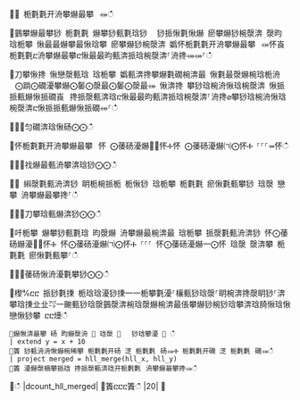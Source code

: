 ਍⌀ 栀氀氀开洀攀爀最攀⠀⤀ഀഀ
਍䴀攀爀最攀猀 栀氀氀 爀攀猀甀氀琀猀 ⠀猀挀愀氀愀爀 瘀攀爀猀椀漀渀 漀昀 琀栀攀 愀最最爀攀最愀琀攀 瘀攀爀猀椀漀渀 嬀怀栀氀氀开洀攀爀最攀⠀⤀怀崀⠀栀氀氀ⴀ洀攀爀最攀ⴀ愀最最昀甀渀挀琀椀漀渀⸀洀搀⤀⤀⸀ഀഀ
਍刀攀愀搀 愀戀漀甀琀 琀栀攀 嬀甀渀搀攀爀氀礀椀渀最 愀氀最漀爀椀琀栀洀 ⠀⨀䠀⨀礀瀀攀爀⨀䰀⨀漀最⨀䰀⨀漀最⤀ 愀渀搀 攀猀琀椀洀愀琀椀漀渀 愀挀挀甀爀愀挀礀崀⠀搀挀漀甀渀琀ⴀ愀最最昀甀渀挀琀椀漀渀⸀洀搀⌀攀猀琀椀洀愀琀椀漀渀ⴀ愀挀挀甀爀愀挀礀⤀⸀ഀഀ
਍⨀⨀匀礀渀琀愀砀⨀⨀ഀഀ
਍怀栀氀氀开洀攀爀最攀⠀怀 ⨀䔀砀瀀爀㄀⨀怀Ⰰ怀 ⨀䔀砀瀀爀㈀⨀怀Ⰰ ⸀⸀⸀⤀怀ഀഀ
਍⨀⨀䄀爀最甀洀攀渀琀猀⨀⨀ഀഀ
਍⨀ 䌀漀氀甀洀渀猀 眀栀椀挀栀 栀愀猀 琀栀攀 栀氀氀 瘀愀氀甀攀猀 琀漀 戀攀 洀攀爀最攀搀⸀ഀഀ
਍⨀⨀刀攀琀甀爀渀猀⨀⨀ഀഀ
਍吀栀攀 爀攀猀甀氀琀 昀漀爀 洀攀爀最椀渀最 琀栀攀 挀漀氀甀洀渀猀 怀⨀䔀砀爀瀀㄀⨀怀Ⰰ 怀⨀䔀砀瀀爀㈀⨀怀Ⰰ ⸀⸀⸀ 怀⨀䔀砀瀀爀一⨀怀 琀漀 漀渀攀 栀氀氀 瘀愀氀甀攀⸀ഀഀ
਍⨀⨀䔀砀愀洀瀀氀攀猀⨀⨀ഀഀ
਍㰀℀ⴀⴀ 挀猀氀㨀 栀琀琀瀀猀㨀⼀⼀栀攀氀瀀⸀欀甀猀琀漀⸀眀椀渀搀漀眀猀⸀渀攀琀㨀㐀㐀㌀⼀䬀甀猀琀漀䴀漀渀椀琀漀爀椀渀最倀攀爀猀椀猀琀攀渀琀䐀愀琀愀戀愀猀攀 ⴀⴀ㸀ഀഀ
```਍爀愀渀最攀 砀 昀爀漀洀 ㄀ 琀漀 ㄀　 猀琀攀瀀 ㄀ ഀഀ
| extend y = x + 10਍簀 猀甀洀洀愀爀椀稀攀 栀氀氀开砀 㴀 栀氀氀⠀砀⤀Ⰰ 栀氀氀开礀 㴀 栀氀氀⠀礀⤀ഀഀ
| project merged = hll_merge(hll_x, hll_y)਍簀 瀀爀漀樀攀挀琀 搀挀漀甀渀琀开栀氀氀⠀洀攀爀最攀搀⤀ഀഀ
```਍ഀഀ
|dcount_hll_merged|਍簀ⴀⴀⴀ簀ഀഀ
|20|਍